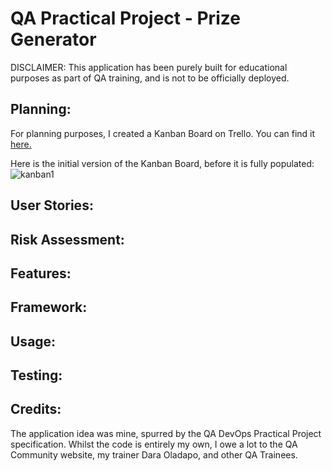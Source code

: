 # QA Practical Project - Prize Generator


DISCLAIMER: This application has been purely built for educational purposes as part of QA training, and is not to be officially deployed.

## Planning:

For planning purposes, I created a Kanban Board on Trello. You can find it [here.](https://trello.com/b/9rVOaiOL/dd-character-generator)

Here is the initial version of the Kanban Board, before it is fully populated:
![kanban1](https://i.gyazo.com/4aac637eed4855dca13ecbc25baf7575.png)

## User Stories:


## Risk Assessment:


## Features:


## Framework: 


## Usage:


## Testing:


## Credits:

The application idea was mine, spurred by the QA DevOps Practical Project specification.
Whilst the code is entirely my own, I owe a lot to the QA Community website, my trainer Dara Oladapo, and other QA Trainees.